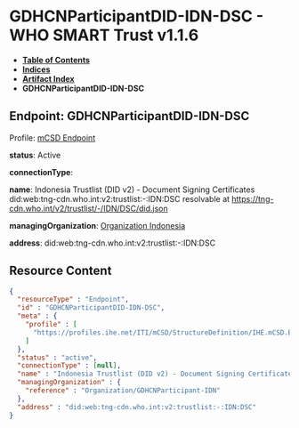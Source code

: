 # GDHCNParticipantDID-IDN-DSC - WHO SMART Trust v1.1.6

* [**Table of Contents**](toc.md)
* [**Indices**](indices.md)
* [**Artifact Index**](artifacts.md)
* **GDHCNParticipantDID-IDN-DSC**

## Endpoint: GDHCNParticipantDID-IDN-DSC

Profile: [mCSD Endpoint](https://profiles.ihe.net/ITI/mCSD/4.0.0/StructureDefinition-IHE.mCSD.Endpoint.html)

**status**: Active

**connectionType**: 

**name**: Indonesia Trustlist (DID v2) - Document Signing Certificates did:web:tng-cdn.who.int:v2:trustlist:-:IDN:DSC resolvable at https://tng-cdn.who.int/v2/trustlist/-/IDN/DSC/did.json

**managingOrganization**: [Organization Indonesia](Organization-GDHCNParticipant-IDN.md)

**address**: did:web:tng-cdn.who.int:v2:trustlist:-:IDN:DSC



## Resource Content

```json
{
  "resourceType" : "Endpoint",
  "id" : "GDHCNParticipantDID-IDN-DSC",
  "meta" : {
    "profile" : [
      "https://profiles.ihe.net/ITI/mCSD/StructureDefinition/IHE.mCSD.Endpoint"
    ]
  },
  "status" : "active",
  "connectionType" : [null],
  "name" : "Indonesia Trustlist (DID v2) - Document Signing Certificates\ndid:web:tng-cdn.who.int:v2:trustlist:-:IDN:DSC\nresolvable at https://tng-cdn.who.int/v2/trustlist/-/IDN/DSC/did.json",
  "managingOrganization" : {
    "reference" : "Organization/GDHCNParticipant-IDN"
  },
  "address" : "did:web:tng-cdn.who.int:v2:trustlist:-:IDN:DSC"
}

```
